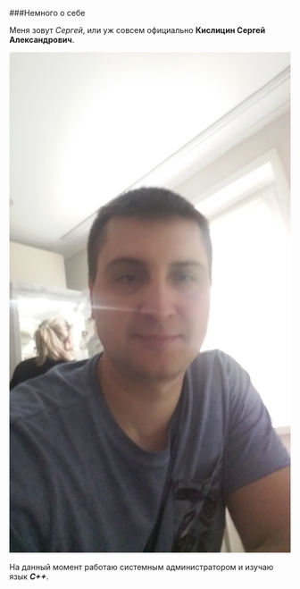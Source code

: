 ###Немного о себе

Меня зовут _Сергей_, или уж совсем официально **Кислицин Сергей Александрович**.
 
![Выгляжу как-то так :)](https://github.com/KislitsinSA/My_1_Site/blob/main/foto/20230528_155322.jpg)

На данный момент работаю системным администратором и изучаю язык ***С++***.
